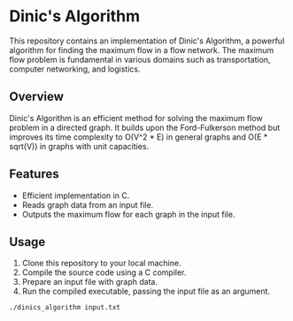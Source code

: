 # Dinic's Algorithm

This repository contains an implementation of Dinic's Algorithm, a powerful algorithm for finding the maximum flow in a flow network. The maximum flow problem is fundamental in various domains such as transportation, computer networking, and logistics.

## Overview

Dinic's Algorithm is an efficient method for solving the maximum flow problem in a directed graph. It builds upon the Ford-Fulkerson method but improves its time complexity to O(V^2 * E) in general graphs and O(E * sqrt(V)) in graphs with unit capacities. 

## Features

- Efficient implementation in C.
- Reads graph data from an input file.
- Outputs the maximum flow for each graph in the input file.

## Usage

1. Clone this repository to your local machine.
2. Compile the source code using a C compiler.
3. Prepare an input file with graph data.
4. Run the compiled executable, passing the input file as an argument.

```bash
./dinics_algorithm input.txt
